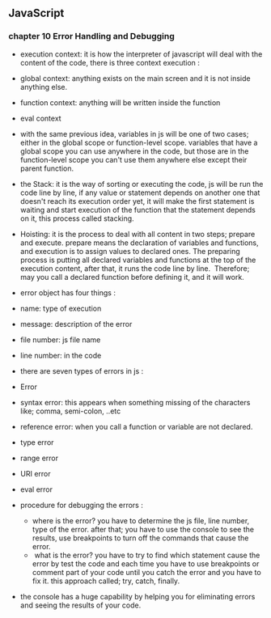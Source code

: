 ## JavaScript

### chapter 10 Error Handling and Debugging

- execution context: it is how the interpreter of javascript will deal with the content of the code, there is three context execution :
 - global context: anything exists on the main screen and it is not inside anything else.
 - function context: anything will be written inside the function
 - eval context

- with the same previous idea, variables in js will be one of two cases; either in the global scope or function-level scope. variables that have a global scope you can use anywhere in the code, but those are in the function-level scope you can't use them anywhere else except their parent function.

- the Stack: it is the way of sorting or executing the code, js will be run the code line by line, if any value or statement depends on another one that doesn't reach its execution order yet, it will make the first statement is waiting and start execution of the function that the statement depends on it, this process called stacking.

- Hoisting: it is the process to deal with all content in two steps; prepare and execute. prepare means the declaration of variables and functions, and execution is to assign values to declared ones. The preparing process is putting all declared variables and functions at the top of the execution content, after that, it runs the code line by line. 
Therefore; may you call a declared function before defining it, and it will work.

- error object has four things :
 - name: type of execution
 - message: description of the error
 - file number: js file name
 - line number: in the code

- there are seven types of errors in js :
 - Error
 - syntax error: this appears when something missing of the characters like; comma, semi-colon, ..etc
 - reference error: when you call a function or variable are not declared.
 - type error
 - range error
 - URI error
 - eval error

- procedure for debugging the errors :
  - where is the error? you have to determine the js file, line number, type of the error. after that; you have to use the console to see the results, use breakpoints to turn off the commands that cause the error.
  -  what is the error? you have to try to find which statement cause the error by test the code and each time you have to use breakpoints or comment part of your code until you catch the error and you have to fix it. this approach called; try, catch, finally.

- the console has a huge capability by helping you for eliminating errors and seeing the results of your code.
